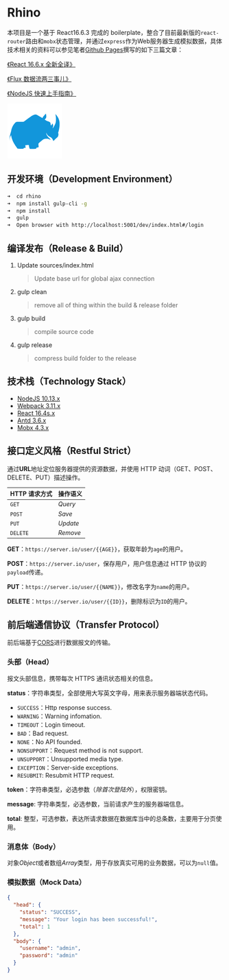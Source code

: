 # Rhino

本项目是一个基于 React16.6.3 完成的 boilerplate，整合了目前最新版的`react-router`路由和`mobx`状态管理，并通过`express`作为Web服务器生成模拟数据，具体技术相关的资料可以参见笔者[Github Pages](https://uinika.github.io/)撰写的如下三篇文章：

[《React 16.6.x 全新全译》](https://uinika.github.io/web/broswer/react.html)

[《Flux 数据流两三事儿》](https://uinika.github.io/web/broswer/flux.html/#Mobx)

[《NodeJS 快速上手指南》](https://uinika.github.io/web/server/nodejs.html#Express服务器)

![logo](sources/assets/rhino.png)

## 开发环境（Development Environment）

```bash
➜  cd rhino
➜  npm install gulp-cli -g
➜  npm install
➜  gulp
➜  Open browser with http://localhost:5001/dev/index.html#/login
```

## 编译发布（Release & Build）

1. Update sources/index.html
   > Update base url for global ajax connection
2. gulp clean
   > remove all of thing within the build & release folder
3. gulp build
   > compile source code
4. gulp release
   > compress build folder to the release

## 技术栈（Technology Stack）

- [NodeJS 10.13.x](https://nodejs.org/)
- [Webpack 3.11.x](https://webpack.js.org/)
- [React 16.4s.x](https://facebook.github.io/react/)
- [Antd 3.6.x](https://ant.design/)
- [Mobx 4.3.x](https://mobx.js.org/)

## 接口定义风格（Restful Strict）

通过**URL**地址定位服务器提供的资源数据，并使用 HTTP 动词（GET、POST、DELETE、PUT）描述操作。

| HTTP 请求方式 | 操作语义 |
| :------------ | :------- |
| `GET`         | _Query_  |
| `POST`        | _Save_   |
| `PUT`         | _Update_ |
| `DELETE`      | _Remove_ |

**GET**：`https://server.io/user/{{AGE}}`，获取年龄为`age`的用户。

**POST**：`https://server.io/user`，保存用户，用户信息通过 HTTP 协议的`payload`传递。

**PUT**：`https://server.io/user/{{NAME}}`，修改名字为`name`的用户。

**DELETE**：`https://server.io/user/{{ID}}`，删除标识为`ID`的用户。

## 前后端通信协议（Transfer Protocol）

前后端基于[CORS](https://developer.mozilla.org/en-US/docs/Web/HTTP/CORS)进行数据报文的传输。

### 头部（Head）

报文头部信息，携带每次 HTTPS 通讯状态相关的信息。

**status**：字符串类型，全部使用大写英文字母，用来表示服务器端状态代码。

- `SUCCESS`：Http response success.
- `WARNING`：Warning infomation.
- `TIMEOUT`：Login timeout.
- `BAD`：Bad request.
- `NONE`：No API founded.
- `NONSUPPORT`：Request method is not support.
- `UNSUPPORT`：Unsupported media type.
- `EXCEPTION`：Server-side exceptions.
- `RESUBMIT`: Resubmit HTTP request.

**token**：字符串类型，必选参数（_除首次登陆外_），权限密钥。

**message**: 字符串类型，必选参数，当前请求产生的服务器端信息。

**total**: 整型，可选参数，表达所请求数据在数据库当中的总条数，主要用于分页使用。

### 消息体（Body）

对象*Object*或者数组*Array*类型，用于存放真实可用的业务数据，可以为`null`值。

### 模拟数据（Mock Data）

```json
{
  "head": {
    "status": "SUCCESS",
    "message": "Your login has been successful!",
    "total": 1
  },
  "body": {
    "username": "admin",
    "password": "admin"
  }
}
```
